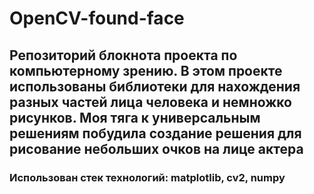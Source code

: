 # OpenCV-found-face

## Репозиторий блокнота проекта по компьютерному зрению. В этом проекте использованы библиотеки для нахождения разных частей лица человека и немножко рисунков. Моя тяга к универсальным решениям побудила создание решения для рисование небольших очков на лице актера

### Использован стек технологий: matplotlib, cv2, numpy
